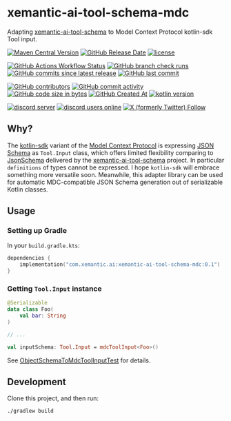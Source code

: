 # xemantic-ai-tool-schema-mdc
Adapting [xemantic-ai-tool-schema](https://github.com/xemantic/xemantic-ai-tool-schema) to Model Context Protocol kotlin-sdk Tool input.

[<img alt="Maven Central Version" src="https://img.shields.io/maven-central/v/com.xemantic.ai/xemantic-ai-tool-schema-mdc">](https://central.sonatype.com/namespace/com.xemantic.ai)
[<img alt="GitHub Release Date" src="https://img.shields.io/github/release-date/xemantic/xemantic-ai-tool-schema-mdc">](https://github.com/xemantic/xemantic-ai-tool-schema-mdc/releases)
[<img alt="license" src="https://img.shields.io/github/license/xemantic/xemantic-ai-tool-schema-mdc?color=blue">](https://github.com/xemantic/xemantic-ai-tool-schema-mdc/blob/main/LICENSE)

[<img alt="GitHub Actions Workflow Status" src="https://img.shields.io/github/actions/workflow/status/xemantic/xemantic-ai-tool-schema-mdc/build-main.yml">](https://github.com/xemantic/xemantic-ai-tool-schema-mdc/actions/workflows/build-main.yml)
[<img alt="GitHub branch check runs" src="https://img.shields.io/github/check-runs/xemantic/xemantic-ai-tool-schema-mdc/main">](https://github.com/xemantic/xemantic-ai-tool-schema-mdc/actions/workflows/build-main.yml)
[<img alt="GitHub commits since latest release" src="https://img.shields.io/github/commits-since/xemantic/xemantic-ai-tool-schema-mdc/latest">](https://github.com/xemantic/xemantic-ai-tool-schema-mdc/commits/main/)
[<img alt="GitHub last commit" src="https://img.shields.io/github/last-commit/xemantic/xemantic-ai-tool-schema-mdc">](https://github.com/xemantic/xemantic-ai-tool-schema-mdc/commits/main/)

[<img alt="GitHub contributors" src="https://img.shields.io/github/contributors/xemantic/xemantic-ai-tool-schema-mdc">](https://github.com/xemantic/xemantic-ai-tool-schema-mdc/graphs/contributors)
[<img alt="GitHub commit activity" src="https://img.shields.io/github/commit-activity/t/xemantic/xemantic-ai-tool-schema-mdc">](https://github.com/xemantic/xemantic-ai-tool-schema-mdc/commits/main/)
[<img alt="GitHub code size in bytes" src="https://img.shields.io/github/languages/code-size/xemantic/xemantic-ai-tool-schema-mdc">]()
[<img alt="GitHub Created At" src="https://img.shields.io/github/created-at/xemantic/xemantic-ai-tool-schema-mdc">](https://github.com/xemantic/xemantic-ai-tool-schema-mdc/commit/39c1fa4c138d4c671868c973e2ad37b262ae03c2)
[<img alt="kotlin version" src="https://img.shields.io/badge/dynamic/toml?url=https%3A%2F%2Fraw.githubusercontent.com%2Fxemantic%2Fxemantic-ai-tool-schema-mdc%2Fmain%2Fgradle%2Flibs.versions.toml&query=versions.kotlin&label=kotlin">](https://kotlinlang.org/docs/releases.html)

[<img alt="discord server" src="https://dcbadge.limes.pink/api/server/https://discord.gg/vQktqqN2Vn?style=flat">](https://discord.gg/vQktqqN2Vn)
[<img alt="discord users online" src="https://img.shields.io/discord/811561179280965673">](https://discord.gg/vQktqqN2Vn)
[<img alt="X (formerly Twitter) Follow" src="https://img.shields.io/twitter/follow/KazikPogoda">](https://x.com/KazikPogoda)

## Why?

The [kotlin-sdk](https://github.com/modelcontextprotocol/kotlin-sdk) variant of the [Model Context Protocol](https://modelcontextprotocol.io/) is expressing [JSON Schema](https://json-schema.org/) as `Tool.Input` class, which offers limited flexibility comparing
to [JsonSchema](https://github.com/xemantic/xemantic-ai-tool-schema/blob/main/src/commonMain/kotlin/JsonSchema.kt) delivered by the [xemantic-ai-tool-schema](https://github.com/xemantic/xemantic-ai-tool-schema) project.
In particular `definitions` of types cannot be expressed.
I hope `kotlin-sdk` will embrace something more versatile soon. Meanwhile, this adapter library can be used for automatic MDC-compatible JSON Schema generation out of serializable Kotlin classes. 

## Usage

### Setting up Gradle

In your `build.gradle.kts`:

```kotlin
dependencies {
    implementation("com.xemantic.ai:xemantic-ai-tool-schema-mdc:0.1")
}
```

### Getting `Tool.Input` instance

```kotlin
@Serializable
data class Foo(
    val bar: String
)

// ...

val inputSchema: Tool.Input = mdcToolInput<Foo>()
```

See [ObjectSchemaToMdcToolInputTest](src/commonTest/kotlin/ObjectSchemaToMdcToolInputTest.kt) for details.

## Development

Clone this project, and then run:

```shell
./gradlew build
```
